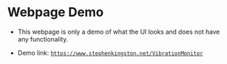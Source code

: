 # Webpage Demo

- This webpage is only a demo of what the UI looks and does not have any functionality.

- Demo link: [```https://www.stephenkingston.net/VibrationMonitor```](https://stephenkingston.github.io/VibrationMonitor)
